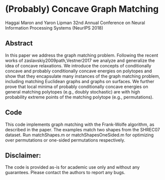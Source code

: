 # (Probably) Concave Graph Matching
Haggai Maron and Yaron Lipman
32nd Annual Conference on Neural Information Processing Systems (NeurIPS 2018) 

## Abstract 
In this paper we address the graph matching problem. Following the recent works of zaslavskiy2009path,Vestner2017 we analyze and generalize the idea of concave relaxations. We introduce the concepts of conditionally concave and probably conditionally concave energies on polytopes and show that they encapsulate many instances of the graph matching problem, including matching Euclidean graphs and graphs on surfaces. We further prove that local minima of probably conditionally concave energies on general matching polytopes (e.g., doubly stochastic) are with high probability extreme points of the matching polytope (e.g., permutations).


## Code 
This code implements graph matching with the Frank-Wolfe algorithm, as described in the paper. The examples match two shapes from the SHREC07 dataset. Run matchShapes.m or matchShapesOneSided.m for optimizing over permutations or one-sided permutations respectively. 

## Disclaimer:
The code is provided as-is for academic use only and without any guarantees. Please contact the authors to report any bugs.

